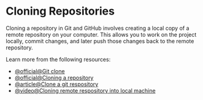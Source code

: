# Cloning Repositories
Cloning a repository in Git and GitHub involves creating a local copy of a remote repository on your computer. This allows you to work on the project locally, commit changes, and later push those changes back to the remote repository.

Learn more from the following resources:

- [@official@Git clone](https://git-scm.com/docs/git-clone/en)
- [@official@Cloning a repository](https://docs.github.com/en/repositories/creating-and-managing-repositories/cloning-a-repository)
- [@article@Clone a git respository](https://www.atlassian.com/git/tutorials/setting-up-a-repository/git-clone)
- [@video@Cloning remote respository into local machine](https://youtu.be/xeQih8LVtZM?si=djlyTDpLNS0oyqQH)
